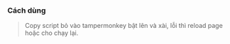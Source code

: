 ### Cách dùng
> Copy script bỏ vào tampermonkey bật lên và xài, lỗi thì reload page hoặc cho chạy lại.

